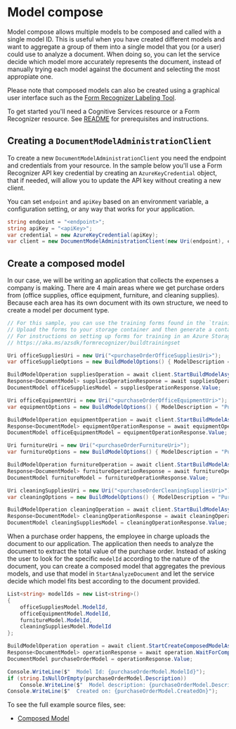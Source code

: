 # Model compose

Model compose allows multiple models to be composed and called with a single model ID. This is useful when you have created different models and want to aggregate a group of them into a single model that you (or a user) could use to analyze a document.
When doing so, you can let the service decide which model more accurately represents the document, instead of manually trying each model against the document and selecting the most appropiate one.

Please note that composed models can also be created using a graphical user interface such as the [Form Recognizer Labeling Tool][labeling_tool].

To get started you'll need a Cognitive Services resource or a Form Recognizer resource.  See [README][README] for prerequisites and instructions.

## Creating a `DocumentModelAdministrationClient`

To create a new `DocumentModelAdministrationClient` you need the endpoint and credentials from your resource. In the sample below you'll use a Form Recognizer API key credential by creating an `AzureKeyCredential` object, that if needed, will allow you to update the API key without creating a new client.

You can set `endpoint` and `apiKey` based on an environment variable, a configuration setting, or any way that works for your application.

```C# Snippet:CreateDocumentModelAdministrationClient
string endpoint = "<endpoint>";
string apiKey = "<apiKey>";
var credential = new AzureKeyCredential(apiKey);
var client = new DocumentModelAdministrationClient(new Uri(endpoint), credential);
```

## Create a composed model
In our case, we will be writing an application that collects the expenses a company is making. There are 4 main areas where we get purchase orders from (office supplies, office equipment, furniture, and cleaning supplies). Because each area has its own document with its own structure, we need to create a model per document type.

```C# Snippet:FormRecognizerSampleBuildVariousModels
// For this sample, you can use the training forms found in the `trainingFiles` folder.
// Upload the forms to your storage container and then generate a container SAS URL.
// For instructions on setting up forms for training in an Azure Storage Blob Container, see
// https://aka.ms/azsdk/formrecognizer/buildtrainingset

Uri officeSuppliesUri = new Uri("<purchaseOrderOfficeSuppliesUri>");
var officeSupplieOptions = new BuildModelOptions() { ModelDescription = "Purchase order - Office supplies" };

BuildModelOperation suppliesOperation = await client.StartBuildModelAsync(officeSuppliesUri, DocumentBuildMode.Template, buildModelOptions: officeSupplieOptions);
Response<DocumentModel> suppliesOperationResponse = await suppliesOperation.WaitForCompletionAsync();
DocumentModel officeSuppliesModel = suppliesOperationResponse.Value;

Uri officeEquipmentUri = new Uri("<purchaseOrderOfficeEquipmentUri>");
var equipmentOptions = new BuildModelOptions() { ModelDescription = "Purchase order - Office Equipment" };

BuildModelOperation equipmentOperation = await client.StartBuildModelAsync(officeSuppliesUri, DocumentBuildMode.Template, buildModelOptions: equipmentOptions);
Response<DocumentModel> equipmentOperationResponse = await equipmentOperation.WaitForCompletionAsync();
DocumentModel officeEquipmentModel = equipmentOperationResponse.Value;

Uri furnitureUri = new Uri("<purchaseOrderFurnitureUri>");
var furnitureOptions = new BuildModelOptions() { ModelDescription = "Purchase order - Furniture" };

BuildModelOperation furnitureOperation = await client.StartBuildModelAsync(officeSuppliesUri, DocumentBuildMode.Template, buildModelOptions: equipmentOptions);
Response<DocumentModel> furnitureOperationResponse = await furnitureOperation.WaitForCompletionAsync();
DocumentModel furnitureModel = furnitureOperationResponse.Value;

Uri cleaningSuppliesUri = new Uri("<purchaseOrderCleaningSuppliesUri>");
var cleaningOptions = new BuildModelOptions() { ModelDescription = "Purchase order - Cleaning Supplies" };

BuildModelOperation cleaningOperation = await client.StartBuildModelAsync(officeSuppliesUri, DocumentBuildMode.Template, buildModelOptions: equipmentOptions);
Response<DocumentModel> cleaningOperationResponse = await cleaningOperation.WaitForCompletionAsync();
DocumentModel cleaningSuppliesModel = cleaningOperationResponse.Value;
```

When a purchase order happens, the employee in charge uploads the document to our application. The application then needs to analyze the document to extract the total value of the purchase order. Instead of asking the user to look for the specific `modelId` according to the nature of the document, you can create a composed model that aggregates the previous models, and use that model in `StartAnalyzeDocument` and let the service decide which model fits best according to the document provided.

```C# Snippet:FormRecognizerSampleCreateComposedModel
List<string> modelIds = new List<string>()
{
    officeSuppliesModel.ModelId,
    officeEquipmentModel.ModelId,
    furnitureModel.ModelId,
    cleaningSuppliesModel.ModelId
};

BuildModelOperation operation = await client.StartCreateComposedModelAsync(modelIds, modelDescription: "Composed Purchase order");
Response<DocumentModel> operationResponse = await operation.WaitForCompletionAsync();
DocumentModel purchaseOrderModel = operationResponse.Value;

Console.WriteLine($"  Model Id: {purchaseOrderModel.ModelId}");
if (string.IsNullOrEmpty(purchaseOrderModel.Description))
    Console.WriteLine($"  Model description: {purchaseOrderModel.Description}");
Console.WriteLine($"  Created on: {purchaseOrderModel.CreatedOn}");
```

To see the full example source files, see:
* [Composed Model](https://github.com/Azure/azure-sdk-for-net/blob/main/sdk/formrecognizer/Azure.AI.FormRecognizer/tests/samples/Sample_CreateComposedModelAsync.cs)

[README]: https://github.com/Azure/azure-sdk-for-net/tree/main/sdk/formrecognizer/Azure.AI.FormRecognizer#getting-started
[labeling_tool]: https://aka.ms/azsdk/formrecognizer/labelingtool
